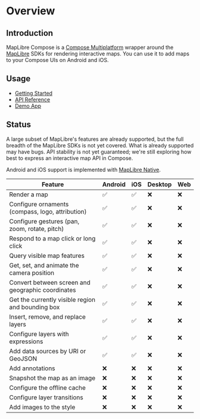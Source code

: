 # Overview

## Introduction

MapLibre Compose is a [Compose Multiplatform][compose] wrapper around the
[MapLibre][maplibre] SDKs for rendering interactive maps. You can use it to add
maps to your Compose UIs on Android and iOS.

## Usage

- [Getting Started](./getting-started.md)
- [API Reference](./api/index.html)
- [Demo App][repo-demo]

## Status

A large subset of MapLibre's features are already supported, but the full
breadth of the MapLibre SDKs is not yet covered. What is already supported may
have bugs. API stability is not yet guaranteed; we're still exploring how best
to express an interactive map API in Compose.

Android and iOS support is implemented with [MapLibre Native][maplibre-native].

| Feature                                           | Android            | iOS                | Desktop | Web |
| ------------------------------------------------- | ------------------ | ------------------ | ------- | --- |
| Render a map                                      | :white_check_mark: | :white_check_mark: | :x:     | :x: |
| Configure ornaments (compass, logo, attribution)  | :white_check_mark: | :white_check_mark: | :x:     | :x: |
| Configure gestures (pan, zoom, rotate, pitch)     | :white_check_mark: | :white_check_mark: | :x:     | :x: |
| Respond to a map click or long click              | :white_check_mark: | :white_check_mark: | :x:     | :x: |
| Query visible map features                        | :white_check_mark: | :white_check_mark: | :x:     | :x: |
| Get, set, and animate the camera position         | :white_check_mark: | :white_check_mark: | :x:     | :x: |
| Convert between screen and geographic coordinates | :white_check_mark: | :white_check_mark: | :x:     | :x: |
| Get the currently visible region and bounding box | :white_check_mark: | :white_check_mark: | :x:     | :x: |
| Insert, remove, and replace layers                | :white_check_mark: | :white_check_mark: | :x:     | :x: |
| Configure layers with expressions                 | :white_check_mark: | :white_check_mark: | :x:     | :x: |
| Add data sources by URI or GeoJSON                | :white_check_mark: | :white_check_mark: | :x:     | :x: |
| Add annotations                                   | :x:                | :x:                | :x:     | :x: |
| Snapshot the map as an image                      | :x:                | :x:                | :x:     | :x: |
| Configure the offline cache                       | :x:                | :x:                | :x:     | :x: |
| Configure layer transitions                       | :x:                | :x:                | :x:     | :x: |
| Add images to the style                           | :x:                | :x:                | :x:     | :x: |

[compose]: https://www.jetbrains.com/compose-multiplatform/
[maplibre]: https://maplibre.org/
[maplibre-native]: https://github.com/maplibre/maplibre-native
[repo-demo]: https://github.com/sargunv/maplibre-compose/tree/main/demo-app
